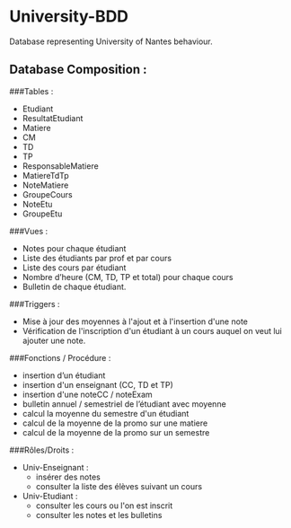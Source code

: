 # University-BDD
Database representing University of Nantes behaviour.

## Database Composition :

###Tables :
- Etudiant
- ResultatEtudiant
- Matiere
- CM
- TD
- TP
- ResponsableMatiere
- MatiereTdTp
- NoteMatiere
- GroupeCours
- NoteEtu
- GroupeEtu

###Vues : 
- Notes pour chaque étudiant
- Liste des étudiants par prof et par cours
- Liste des cours par étudiant
- Nombre d’heure (CM, TD, TP et total) pour chaque cours
- Bulletin de chaque étudiant.

###Triggers :
- Mise à jour des moyennes à l'ajout et à l'insertion d'une note
- Vérification de l'inscription d'un étudiant à un cours auquel on veut lui ajouter une note.


###Fonctions / Procédure :
- insertion d’un étudiant
- insertion d'un enseignant (CC, TD et TP)
- insertion d'une noteCC / noteExam
- bulletin annuel / semestriel de l’étudiant avec moyenne
- calcul la moyenne du semestre d'un étudiant
- calcul de la moyenne de la promo sur une matiere
- calcul de la moyenne de la promo sur un semestre

###Rôles/Droits : 
- Univ-Enseignant :
  - insérer des notes
  - consulter la liste des élèves suivant un cours
- Univ-Etudiant :
  - consulter les cours ou l'on est inscrit
  - consulter les notes et les bulletins
